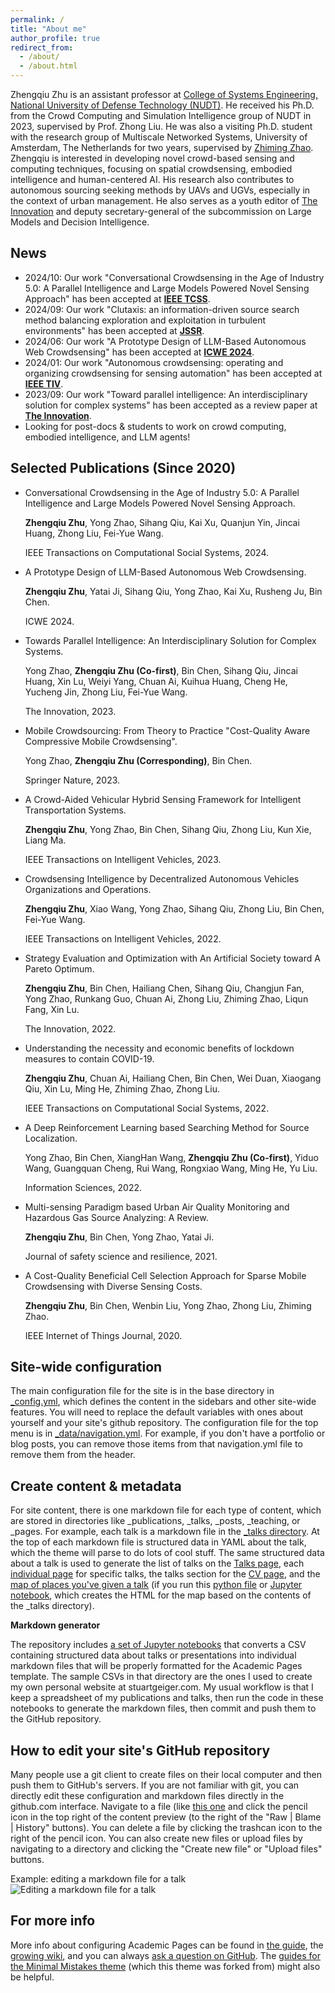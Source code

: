 ```yaml
---
permalink: /
title: "About me"
author_profile: true
redirect_from: 
  - /about/
  - /about.html
---
```


Zhengqiu Zhu is an assistant professor at [College of Systems Engineering, National University of Defense Technology (NUDT)](https://www.nudt.edu.cn/). He received his Ph.D. from the Crowd Computing and Simulation Intelligence group of NUDT in 2023, supervised by Prof. Zhong Liu. He was also a visiting Ph.D. student with the research group of Multiscale Networked Systems, University of Amsterdam, The Netherlands for two years, supervised by [Zhiming Zhao](https://staff.fnwi.uva.nl/z.zhao/). Zhengqiu is interested in developing novel crowd-based sensing and computing techniques, focusing on spatial crowdsensing, embodied intelligence and human-centered AI. His research also contributes to autonomous sourcing seeking methods by UAVs and UGVs, especially in the context of urban management. He also serves as a youth editor of [The Innovation](https://www.the-innovation.org/) and deputy secretary-general of the subcommission on Large Models and Decision Intelligence. 

News
------
* 2024/10: Our work "Conversational Crowdsensing in the Age of Industry 5.0: A Parallel Intelligence and Large Models Powered Novel Sensing Approach" has been accepted at [**IEEE TCSS**](https://ieeexplore.ieee.org/abstract/document/10717431).
* 2024/09: Our work "Clutaxis: an information-driven source search method balancing exploration and exploitation in turbulent environments" has been accepted at [**JSSR**](https://www.sciencedirect.com/science/article/pii/S2666449624000653).
* 2024/06: Our work "A Prototype Design of LLM-Based Autonomous Web Crowdsensing" has been accepted at [**ICWE 2024**](https://link.springer.com/chapter/10.1007/978-3-031-62362-2_34).
* 2024/01: Our work "Autonomous crowdsensing: operating and organizing crowdsensing for sensing automation" has been accepted at [**IEEE TIV**](https://ieeexplore.ieee.org/abstract/document/10410218).
* 2023/09: Our work "Toward parallel intelligence: An interdisciplinary solution for complex systems" has been accepted as a review paper at [**The Innovation**](https://www.cell.com/the-innovation/fulltext/S2666-6758(23)00149-2).
* Looking for post-docs & students to work on crowd computing, embodied intelligence, and LLM agents!

Selected Publications (Since 2020)
------
* Conversational Crowdsensing in the Age of Industry 5.0: A Parallel Intelligence and Large Models Powered Novel Sensing Approach. 

  **Zhengqiu Zhu**, Yong Zhao, Sihang Qiu, Kai Xu, Quanjun Yin, Jincai Huang, Zhong Liu, Fei-Yue Wang.

  IEEE Transactions on Computational Social Systems, 2024.
* A Prototype Design of LLM-Based Autonomous Web Crowdsensing.

  **Zhengqiu Zhu**, Yatai Ji, Sihang Qiu, Yong Zhao, Kai Xu, Rusheng Ju, Bin Chen.

  ICWE 2024.
* Towards Parallel Intelligence: An Interdisciplinary Solution for Complex Systems.

  Yong Zhao, **Zhengqiu Zhu (Co-first)**, Bin Chen, Sihang Qiu, Jincai Huang, Xin Lu, Weiyi Yang, Chuan Ai, Kuihua Huang, Cheng He, Yucheng Jin, Zhong Liu, Fei-Yue Wang.

  The Innovation, 2023.
* Mobile Crowdsourcing: From Theory to Practice "Cost-Quality Aware Compressive Mobile Crowdsensing".

  Yong Zhao, **Zhengqiu Zhu (Corresponding)**, Bin Chen.

  Springer Nature, 2023.
* A Crowd-Aided Vehicular Hybrid Sensing Framework for Intelligent Transportation Systems.

  **Zhengqiu Zhu**, Yong Zhao, Bin Chen, Sihang Qiu, Zhong Liu, Kun Xie, Liang Ma.

  IEEE Transactions on Intelligent Vehicles, 2023.
* Crowdsensing Intelligence by Decentralized Autonomous Vehicles Organizations and Operations.

  **Zhengqiu Zhu**, Xiao Wang, Yong Zhao, Sihang Qiu, Zhong Liu, Bin Chen, Fei-Yue Wang.

  IEEE Transactions on Intelligent Vehicles, 2022.
* Strategy Evaluation and Optimization with An Artificial Society toward A Pareto Optimum.

  **Zhengqiu Zhu**, Bin Chen, Hailiang Chen, Sihang Qiu, Changjun Fan, Yong Zhao, Runkang Guo, Chuan Ai, Zhong Liu, Zhiming Zhao, Liqun Fang, Xin Lu.

  The Innovation, 2022.
* Understanding the necessity and economic benefits of lockdown measures to contain COVID-19.

  **Zhengqiu Zhu**, Chuan Ai, Hailiang Chen, Bin Chen, Wei Duan, Xiaogang Qiu, Xin Lu, Ming He, Zhiming Zhao, Zhong Liu.

  IEEE Transactions on Computational Social Systems, 2022.
* A Deep Reinforcement Learning based Searching Method for Source Localization.

  Yong Zhao, Bin Chen, XiangHan Wang, **Zhengqiu Zhu (Co-first)**, Yiduo Wang, Guangquan Cheng, Rui Wang, Rongxiao Wang, Ming He, Yu Liu.

  Information Sciences, 2022.
* Multi-sensing Paradigm based Urban Air Quality Monitoring and Hazardous Gas Source Analyzing: A Review.

  **Zhengqiu Zhu**, Bin Chen, Yong Zhao, Yatai Ji.

  Journal of safety science and resilience, 2021.
* A Cost-Quality Beneficial Cell Selection Approach for Sparse Mobile Crowdsensing with Diverse Sensing Costs.

  **Zhengqiu Zhu**, Bin Chen, Wenbin Liu, Yong Zhao, Zhong Liu, Zhiming Zhao.

  IEEE Internet of Things Journal, 2020.

Site-wide configuration
------
The main configuration file for the site is in the base directory in [_config.yml](https://github.com/academicpages/academicpages.github.io/blob/master/_config.yml), which defines the content in the sidebars and other site-wide features. You will need to replace the default variables with ones about yourself and your site's github repository. The configuration file for the top menu is in [_data/navigation.yml](https://github.com/academicpages/academicpages.github.io/blob/master/_data/navigation.yml). For example, if you don't have a portfolio or blog posts, you can remove those items from that navigation.yml file to remove them from the header. 

Create content & metadata
------
For site content, there is one markdown file for each type of content, which are stored in directories like _publications, _talks, _posts, _teaching, or _pages. For example, each talk is a markdown file in the [_talks directory](https://github.com/academicpages/academicpages.github.io/tree/master/_talks). At the top of each markdown file is structured data in YAML about the talk, which the theme will parse to do lots of cool stuff. The same structured data about a talk is used to generate the list of talks on the [Talks page](https://academicpages.github.io/talks), each [individual page](https://academicpages.github.io/talks/2012-03-01-talk-1) for specific talks, the talks section for the [CV page](https://academicpages.github.io/cv), and the [map of places you've given a talk](https://academicpages.github.io/talkmap.html) (if you run this [python file](https://github.com/academicpages/academicpages.github.io/blob/master/talkmap.py) or [Jupyter notebook](https://github.com/academicpages/academicpages.github.io/blob/master/talkmap.ipynb), which creates the HTML for the map based on the contents of the _talks directory).

**Markdown generator**

The repository includes [a set of Jupyter notebooks](https://github.com/academicpages/academicpages.github.io/tree/master/markdown_generator
) that converts a CSV containing structured data about talks or presentations into individual markdown files that will be properly formatted for the Academic Pages template. The sample CSVs in that directory are the ones I used to create my own personal website at stuartgeiger.com. My usual workflow is that I keep a spreadsheet of my publications and talks, then run the code in these notebooks to generate the markdown files, then commit and push them to the GitHub repository.

How to edit your site's GitHub repository
------
Many people use a git client to create files on their local computer and then push them to GitHub's servers. If you are not familiar with git, you can directly edit these configuration and markdown files directly in the github.com interface. Navigate to a file (like [this one](https://github.com/academicpages/academicpages.github.io/blob/master/_talks/2012-03-01-talk-1.md) and click the pencil icon in the top right of the content preview (to the right of the "Raw | Blame | History" buttons). You can delete a file by clicking the trashcan icon to the right of the pencil icon. You can also create new files or upload files by navigating to a directory and clicking the "Create new file" or "Upload files" buttons. 

Example: editing a markdown file for a talk
![Editing a markdown file for a talk](/images/editing-talk.png)

For more info
------
More info about configuring Academic Pages can be found in [the guide](https://academicpages.github.io/markdown/), the [growing wiki](https://github.com/academicpages/academicpages.github.io/wiki), and you can always [ask a question on GitHub](https://github.com/academicpages/academicpages.github.io/discussions). The [guides for the Minimal Mistakes theme](https://mmistakes.github.io/minimal-mistakes/docs/configuration/) (which this theme was forked from) might also be helpful.
